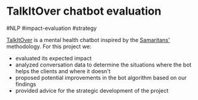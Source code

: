 # TalkItOver chatbot evaluation

#NLP #impact-evaluation #strategy

[TalkItOver](https://github.com/SanjayRedScarf/talkitover2) is a mental health chatbot inspired by the [Samaritans'](https://www.samaritans.org/) methodology. For this project we:
- evaluated its expected impact
- analyzed conversation data to determine the situations where the bot helps the clients and where it doesn't
- proposed potential improvements in the bot algorithm based on our findings
- provided advice for the strategic development of the project
